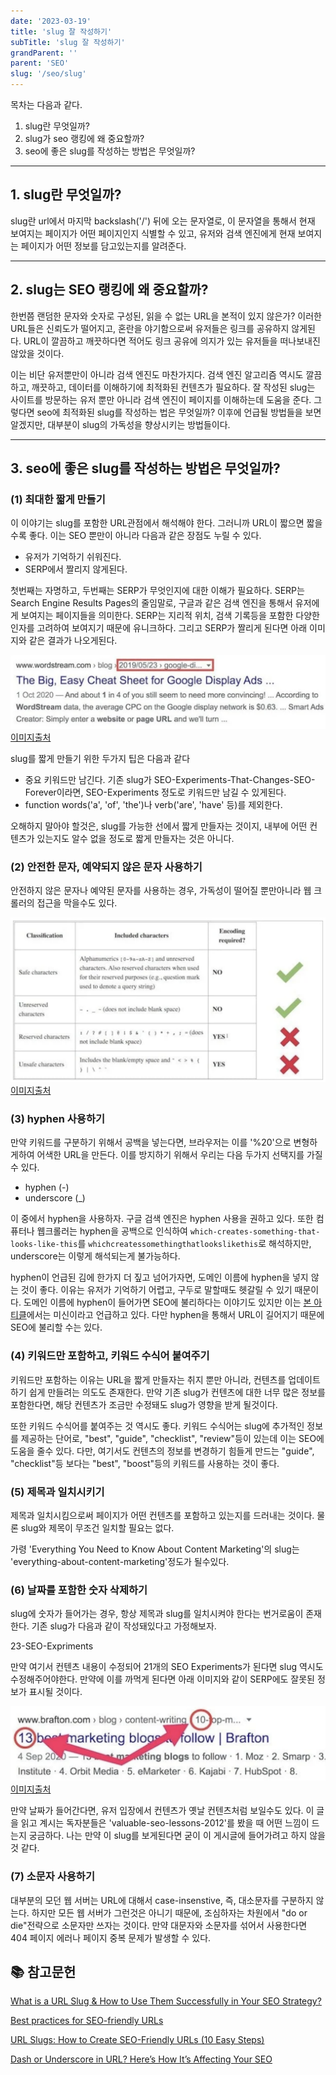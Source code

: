 ```yaml
---
date: '2023-03-19'
title: 'slug 잘 작성하기'
subTitle: 'slug 잘 작성하기'
grandParent: ''
parent: 'SEO'
slug: '/seo/slug'
---
```


목차는 다음과 같다.

1. slug란 무엇일까?
2. slug가 seo 랭킹에 왜 중요할까?
3. seo에 좋은 slug를 작성하는 방법은 무엇일까?

---

## 1. slug란 무엇일까?

slug란 url에서 마지막 backslash('/') 뒤에 오는 문자열로, 이 문자열을 통해서 현재 보여지는 페이지가 어떤 페이지인지 식별할 수 있고, 유저와 검색 엔진에게 현재 보여지는 페이지가 어떤 정보를 담고있는지를 알려준다.

---

## 2. slug는 SEO 랭킹에 왜 중요할까?

한번쯤 랜덤한 문자와 숫자로 구성된, 읽을 수 없는 URL을 본적이 있지 않은가? 이러한 URL들은 신뢰도가 떨어지고, 혼란을 야기함으로써 유저들은 링크를 공유하지 않게된다. URL이 깔끔하고 깨끗하다면 적어도 링크 공유에 의지가 있는 유저들을 떠나보내진 않았을 것이다.

이는 비단 유저뿐만이 아니라 검색 엔진도 마찬가지다. 검색 엔진 알고리즘 역시도 깔끔하고, 깨끗하고, 데이터를 이해하기에 최적화된 컨텐츠가 필요하다. 잘 작성된 slug는 사이트를 방문하는 유저 뿐만 아니라 검색 엔진이 페이지를 이해하는데 도움을 준다. 그렇다면 seo에 최적화된 slug를 작성하는 법은 무엇일까? 이후에 언급될 방법들을 보면 알겠지만, 대부분이 slug의 가독성을 향상시키는 방법들이다.

---

## 3. seo에 좋은 slug를 작성하는 방법은 무엇일까?

### (1) 최대한 짧게 만들기
이 이야기는 slug를 포함한 URL관점에서 해석해야 한다. 그러니까 URL이 짧으면 짧을수록 좋다. 이는 SEO 뿐만이 아니라 다음과 같은 장점도 누릴 수 있다.

- 유저가 기억하기 쉬워진다.
- SERP에서 짤리지 않게된다.

첫번째는 자명하고, 두번째는 SERP가 무엇인지에 대한 이해가 필요하다. SERP는 Search Engine Results Pages의 줄임말로, 구글과 같은 검색 엔진을 통해서 유저에게 보여지는 페이지들을 의미한다. SERP는 지리적 위치, 검색 기록등을 포함한 다양한 인자를 고려하여 보여지기 때문에 유니크하다. 그리고 SERP가 짤리게 된다면 아래 이미지와 같은 결과가 나오게된다.

![](./serp-trucation.png)
[이미지출처](https://seosherpa.com/url-slugs/)

slug를 짧게 만들기 위한 두가지 팁은 다음과 같다

- 중요 키워드만 남긴다. 기존 slug가 SEO-Experiments-That-Changes-SEO-Forever이라면, SEO-Experiments 정도로 키워드만 남길 수 있게된다.
- function words('a', 'of', 'the')나 verb('are', 'have' 등)를 제외한다.

오해하지 말아야 할것은, slug를 가능한 선에서 짧게 만들자는 것이지, 내부에 어떤 컨텐츠가 있는지도 알수 없을 정도로 짧게 만들자는 것은 아니다.

### (2) 안전한 문자, 예약되지 않은 문자 사용하기

안전하지 않은 문자나 예약된 문자를 사용하는 경우, 가독성이 떨어질 뿐만아니라 웹 크롤러의 접근을 막을수도 있다.

![](./character.png)
[이미지출처](https://seosherpa.com/url-slugs/)

### (3) hyphen 사용하기

만약 키워드를 구분하기 위해서 공백을 넣는다면, 브라우저는 이를 '%20'으로 변형하게하여 어색한 URL을 만든다. 이를 방지하기 위해서 우리는 다음 두가지 선택지를 가질 수 있다.

- hyphen (-)
- underscore (_)

이 중에서 hyphen을 사용하자. 구글 검색 엔진은 hyphen 사용을 권하고 있다. 또한 컴퓨터나 웹크롤러는 hyphen을 공백으로 인식하여 `which-creates-something-that-looks-like-this`를 `whichcreatessomethingthatlookslikethis`로 해석하지만, underscore는 이렇게 해석되는게 불가능하다.

hyphen이 언급된 김에 한가지 더 짚고 넘어가자면, 도메인 이름에 hyphen을 넣지 않는 것이 좋다. 이유는 유저가 기억하기 어렵고, 구두로 말할때도 헷갈릴 수 있기 때문이다. 도메인 이름에 hyphen이 들어가면 SEO에 불리하다는 이야기도 있지만 이는 [본 아티클](https://news.gandi.net/en/2020/08/should-i-put-a-dash-in-my-domain-name/)에서는 미신이라고 언급하고 있다. 다만 hyphen을 통해서 URL이 길어지기 때문에 SEO에 불리할 수는 있다.

### (4) 키워드만 포함하고, 키워드 수식어 붙여주기
키워드만 포함하는 이유는 URL을 짧게 만들자는 취지 뿐만 아니라, 컨텐츠를 업데이트하기 쉽게 만들려는 의도도 존재한다. 만약 기존 slug가 컨텐츠에 대한 너무 많은 정보를 포함한다면, 해당 컨텐츠가 조금만 수정돼도 slug가 영향을 받게 될것이다.

또한 키워드 수식어를 붙여주는 것 역시도 좋다. 키워드 수식어는 slug에 추가적인 정보를 제공하는 단어로, "best", "guide", "checklist", "review"등이 있는데 이는 SEO에 도움을 줄수 있다. 다만, 여기서도 컨텐츠의 정보를 변경하기 힘들게 만드는 "guide", "checklist"등 보다는 "best", "boost"등의 키워드를 사용하는 것이 좋다.

### (5) 제목과 일치시키기
제목과 일치시킴으로써 페이지가 어떤 컨텐츠를 포함하고 있는지를 드러내는 것이다. 물론 slug와 제목이 무조건 일치할 필요는 없다.

가령 'Everything You Need to Know About Content Marketing'의 slug는 'everything-about-content-marketing'정도가 될수있다.

### (6) 날짜를 포함한 숫자 삭제하기
slug에 숫자가 들어가는 경우, 항상 제목과 slug를 일치시켜야 한다는 번거로움이 존재한다. 기존 slug가 다음과 같이 작성돼있다고 가정해보자.

23-SEO-Expriments

만약 여기서 컨텐츠 내용이 수정되어 21개의 SEO Experiments가 된다면 slug 역시도 수정해주어야한다. 만약에 이를 까먹게 된다면 아래 이미지와 같이 SERP에도 잘못된 정보가 표시될 것이다.

![](./wrong-serp.png)
[이미지출처](https://seosherpa.com/url-slugs/)

만약 날짜가 들어간다면, 유저 입장에서 컨텐츠가 옛날 컨텐츠처럼 보일수도 있다. 이 글을 읽고 계시는 독자분들은 'valuable-seo-lessons-2012'를 봤을 때 어떤 느낌이 드는지 궁금하다. 나는 만약 이 slug를 보게된다면 굳이 이 게시글에 들어가려고 하지 않을 것 같다.

### (7) 소문자 사용하기
대부분의 모던 웹 서버는 URL에 대해서 case-insenstive, 즉, 대소문자를 구분하지 않는다. 하지만 모든 웹 서버가 그런것은 아니기 때문에, 조심하자는 차원에서 "do or die"전략으로 소문자만 쓰자는 것이다. 만약 대문자와 소문자를 섞어서 사용한다면 404 페이지 에러나 페이지 중복 문제가 발생할 수 있다.

## 📚 참고문헌

[What is a URL Slug & How to Use Them Successfully in Your SEO Strategy?](https://rockcontent.com/blog/what-is-url-slug/)

[Best practices for SEO-friendly URLs](https://yoast.com/seo-friendly-urls/)

[URL Slugs: How to Create SEO-Friendly URLs (10 Easy Steps)](https://seosherpa.com/url-slugs/)

[Dash or Underscore in URL? Here’s How It’s Affecting Your SEO](https://studiohawk.com.au/blog/dash-or-underscore-in-url-heres-how-its-affecting-your-seo/)